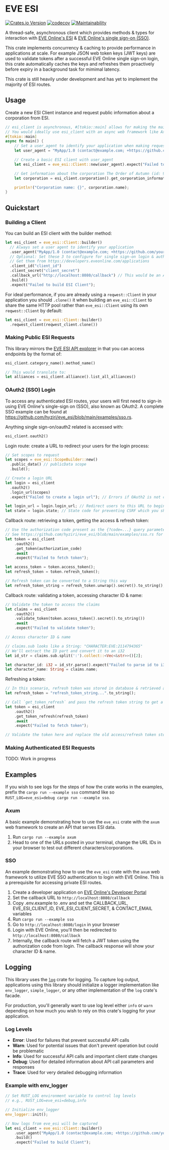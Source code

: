 # EVE ESI

[![Crates.io Version](https://img.shields.io/crates/v/eve_esi?logo=rust)](https://crates.io/crates/eve_esi/)
[![codecov](https://codecov.io/gh/hyziri/eve_esi/graph/badge.svg?token=OXD57P1UY6)](https://codecov.io/gh/hyziri/eve_esi)
[![Maintainability](https://qlty.sh/gh/hyziri/projects/eve_esi/maintainability.svg)](https://qlty.sh/gh/hyziri/projects/eve_esi)

A thread-safe, asynchronous client which provides methods & types for interaction with [EVE Online's ESI](https://developers.eveonline.com/api-explorer) & [EVE Online's single sign-on (SSO)](https://developers.eveonline.com/docs/services/sso/).

This crate implements concurrency & caching to provide performance in applications at scale. For example JSON web token keys (JWT keys) are used to validate tokens after a successful EVE Online single sign-on login, this crate automatically caches the keys and refreshes them proactively before expiry in a background task for mimimal latency.

This crate is still heavily under development and has yet to implement the majority of ESI routes.

## Usage

Create a new ESI Client instance and request public information about a corporation from ESI.

```rust
// esi_client is asynchronous, #[tokio::main] allows for making the main function async
// You would ideally use esi_client with an async web framework like Axum as shown in examples
#[tokio::main]
async fn main() {
    // Set a user_agent to identify your application when making requests
    let user_agent = "MyApp/1.0 (contact@example.com; +https://github.com/your/repository)";

    // Create a basic ESI client with user_agent
    let esi_client = eve_esi::Client::new(user_agent).expect("Failed to build Client");

    // Get information about the corporation The Order of Autumn (id: 98785281)
    let corporation = esi_client.corporation().get_corporation_information(98785281).await.unwrap();

    println!("Corporation name: {}", corporation.name);
}
```

## Quickstart

### Building a Client

You can build an ESI client with the builder method:

```rust
let esi_client = eve_esi::Client::builder()
  // Always set a user agent to identify your application
  .user_agent("MyApp/1.0 (contact@example.com; +https://github.com/your/repository)")
  // Optional: Set these 3 to configure for single sign-on login & authenticated ESI routes
  // Get them from https://developers.eveonline.com/applications
  .client_id("client_id")
  .client_secret("client_secret")
  .callback_url("http://localhost:8080/callback") // This would be an API endpoint on your app, see SSO example
  .build()
  .expect("Failed to build ESI Client");
```

For ideal performance, if you are already using a `reqwest::Client` in your application you should `.clone()` it when building an `eve_esi::Client` to share the same HTTP pool rather than `eve_esi::Client` using its own `reqwest::Client` by default:

```rust
let esi_client = eve_esi::Client::builder()
  .reqwest_client(reqwest_client.clone())
```

### Making Public ESI Requests

This library mirrors the [EVE ESI API explorer](https://developers.eveonline.com/api-explorer) in that you can access endpoints by the format of:

```rust
esi_client.category_name().method_name()

// This would translate to:
let alliances = esi_client.alliance().list_all_alliances()
```

### OAuth2 (SSO) Login

To access any authenticated ESI routes, your users will first need to sign-in using EVE Online's single-sign on (SSO), also known as OAuth2.
A complete SSO example can be found at <https://github.com/hyziri/eve_esi/blob/main/examples/sso.rs>.

Anything single sign-on/oauth2 related is accessed with:

```rust
esi_client.oauth2()
```

Login route: create a URL to redirect your users for the login process:

```rust
// Set scopes to request
let scopes = eve_esi::ScopeBuilder::new()
  .public_data() // publicData scope
  .build();

// Create a login URL
let login = esi_client
  .oauth2()
  .login_url(scopes)
  .expect("Failed to create a login url"); // Errors if OAuth2 is not configured on ESI Client

let login_url = login.login_url; // Redirect users to this URL to begin the login process
let state = login.state; // State code for preventing CSRF which you should validate in your callback route
```

Callback route: retrieving a token, getting the access & refresh token:

```rust
// Use the authorization code present as the {?code=...} query parameter in your callback route URL
// See https://github.com/hyziri/eve_esi/blob/main/examples/sso.rs for callback route example
let token = esi_client
    .oauth2()
    .get_token(authorization_code)
    .await
    .expect("Failed to fetch token");

let access_token = token.access_token();
let refresh_token = token.refresh_token();

// Refresh token can be converted to a String this way
let refresh_token_string = refresh_token.unwrap().secret().to_string();
```

Callback route: validating a token, accessing character ID & name:

```rust
// Validate the token to access the claims
let claims = esi_client
    .oauth2()
    .validate_token(token.access_token().secret().to_string())
    .await
    .expect("Failed to validate token");

// Access character ID & name

// claims.sub looks like a String: "CHARACTER:EVE:2114794365"
// We'll extract the ID part and convert it to an i32
let id_str = claims.sub.split(':').collect::<Vec<&str>>()[2];

let character_id: i32 = id_str.parse().expect("Failed to parse id to i32");
let character_name: String = claims.name;
```

Refreshing a token:

```rust
// In this scenario, refresh token was stored in database & retrieved as a string
let refresh_token = "refresh_token_string...".to_string();

// Call `get_token_refresh` and pass the refresh token string to get a new token
let token = esi_client
    .oauth2()
    .get_token_refresh(refresh_token)
    .await
    .expect("Failed to fetch token");

// Validate the token here and replace the old access/refresh token stored in the database...
```

### Making Authenticated ESI Requests

TODO: Work in progress

## Examples

If you wish to see logs for the steps of how the crate works in the examples, prefix the `cargo run --example sso` command like so `RUST_LOG=eve_esi=debug cargo run --example sso`.

### Axum

A basic example demonstrating how to use the `eve_esi` crate with the `axum` web framework to create an API that serves ESI data.

1. Run `cargo run --example axum`
2. Head to one of the URLs posted in your terminal, change the URL IDs in your browser to test out different characters/corporations.

### SSO

An example demonstrating how to use the `eve_esi` crate with the `axum` web framework to utilize EVE SSO authentication to login with EVE Online. This is a prerequisite for accessing private ESI routes.

1. Create a developer application on [EVE Online's Developer Portal](https://developers.eveonline.com/applications)
2. Set the callback URL to `http://localhost:8080/callback`
3. Copy .env.example to .env and set the CALLBACK_URL, EVE_ESI_CLIENT_ID, EVE_ESI_CLIENT_SECRET, & CONTACT_EMAIL variables
4. Run `cargo run --example sso`
5. Go to `http://localhost:8080/login` in your browser
6. Login with EVE Online, you'll then be redirected to `http://localhost:8080/callback`
7. Internally, the callback route will fetch a JWT token using the authorization code from login. The callback response will show your character ID & name.

## Logging

This library uses the [`log`](https://crates.io/crates/log) crate for logging. To capture log output,
applications using this library should initialize a logger implementation like `env_logger`,
`simple_logger`, or any other implementation of the `log` crate's facade.

For production, you'll generally want to use log level either `info` or `warn` depending on how much you wish to rely on this crate's logging for your application.

### Log Levels

- **Error**: Used for failures that prevent successful API calls
- **Warn**: Used for potential issues that don't prevent operation but could be problematic
- **Info**: Used for successful API calls and important client state changes
- **Debug**: Used for detailed information about API call parameters and responses
- **Trace**: Used for very detailed debugging information

### Example with env_logger

```rust
// Set RUST_LOG environment variable to control log levels
// e.g., RUST_LOG=eve_esi=debug,info

// Initialize env_logger
env_logger::init();

// Now logs from eve_esi will be captured
let esi_client = eve_esi::Client::builder()
    .user_agent("MyApp/1.0 (contact@example.com; +https://github.com/your/repository)")
    .build()
    .expect("Failed to build Client");
```
